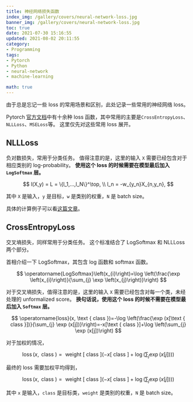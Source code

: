 ```yaml
---
title: 神经网络损失函数
index_img: /gallery/covers/neural-network-loss.jpg
banner_img: /gallery/covers/neural-network-loss.jpg
toc: true
date: 2021-07-30 15:16:55
updated: 2021-08-02 20:11:55
category:
- Programming
tags:
- Pytorch
- Python
- neural-network
- machine-learning

math: true
---
```

<!-- omit in toc -->

由于总是忘记一些 loss 的常用场景和区别，此处记录一些常用的神经网络 loss。

<!-- more -->

Pytorch [官方文档](https://pytorch.org/docs/stable/nn.html#loss-functions)中有十余种 loss 函数，其中常用的主要是`CrossEntropyLoss`、`NLLLoss`、`MSELoss`等。
这里仅先对这些常用 loss 展开。

## NLLLoss

负对数损失，常用于分类任务。
值得注意的是，这里的输入 `X` 需要已经包含对于相应类别的 log-probability。
**使用这个 loss 的时候需要在模型最后加入 `LogSoftmax` 层。**

$$ 
l(X,y) = L = \{l_1,...,l_N\}^\top, \\
l_n = -w_{y_n}X_{n,y_n},
$$

其中 `X` 是输入，`y` 是目标，`w` 是类别的权重，`N` 是 batch size。

具体的计算例子可以看[这篇文章](https://blog.csdn.net/qq_22210253/article/details/85229988)。

## CrossEntropyLoss

交叉墒损失，同样常用于分类任务。
这个标准结合了 LogSoftmax 和 NLLLoss 两个部分。

首相介绍一下 LogSoftmax，其包含 log 函数和 softmax 函数。

$$
\operatorname{LogSoftmax}\left(x_{i}\right)=\log \left(\frac{\exp \left(x_{i}\right)}{\sum_{j} \exp \left(x_{j}\right)}\right)
$$

对于交叉墒损失，值得注意的是，这里的输入 `X` 需要已经包含对每一个类，未经处理的 unformalized score。
**换句话说，使用这个 loss 的时候不需要在模型最后加入 `Softmax` 层。**

$$ 
\operatorname{loss}(x, \text { class })=-\log \left(\frac{\exp (x[\text { class }])}{\sum_{j} \exp (x[j])}\right)=-x[\text { class }]+\log \left(\sum_{j} \exp (x[j])\right)
$$

对于加权的情况，

$$
\operatorname{loss}(x, \text { class })=\text { weight }[\text { class }]\left(-x[\text { class }]+\log \left(\sum_{j} \exp (x[j])\right)\right)
$$

最终的 loss 需要加权平均得到，

$$
\operatorname{loss}(x, \text { class })=\text { weight }[\text { class }]\left(-x[\text { class }]+\log \left(\sum_{j} \exp (x[j])\right)\right)
$$

其中 `x` 是输入，`class` 是目标类，`weight` 是类别的权重，`N` 是 batch size。

